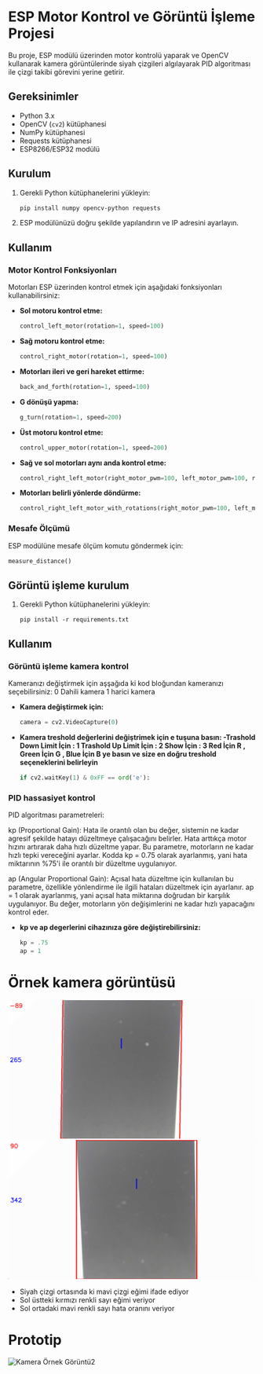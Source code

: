 # ESP Motor Kontrol ve Görüntü İşleme Projesi

Bu proje, ESP modülü üzerinden motor kontrolü yaparak ve OpenCV kullanarak kamera görüntülerinde siyah çizgileri algılayarak PID algoritması ile çizgi takibi görevini yerine getirir. 

## Gereksinimler

- Python 3.x
- OpenCV (`cv2`) kütüphanesi
- NumPy kütüphanesi
- Requests kütüphanesi
- ESP8266/ESP32 modülü

## Kurulum

1. Gerekli Python kütüphanelerini yükleyin:

    ```bash
    pip install numpy opencv-python requests
    ```

2. ESP modülünüzü doğru şekilde yapılandırın ve IP adresini ayarlayın.

## Kullanım

### Motor Kontrol Fonksiyonları

Motorları ESP üzerinden kontrol etmek için aşağıdaki fonksiyonları kullanabilirsiniz:

- **Sol motoru kontrol etme:**

    ```python
    control_left_motor(rotation=1, speed=100)
    ```

- **Sağ motoru kontrol etme:**

    ```python
    control_right_motor(rotation=1, speed=100)
    ```

- **Motorları ileri ve geri hareket ettirme:**

    ```python
    back_and_forth(rotation=1, speed=100)
    ```

- **G dönüşü yapma:**

    ```python
    g_turn(rotation=1, speed=200)
    ```

- **Üst motoru kontrol etme:**

    ```python
    control_upper_motor(rotation=1, speed=200)
    ```

- **Sağ ve sol motorları aynı anda kontrol etme:**

    ```python
    control_right_left_motor(right_motor_pwm=100, left_motor_pwm=100, rotation=1)
    ```

- **Motorları belirli yönlerde döndürme:**

    ```python
    control_right_left_motor_with_rotations(right_motor_pwm=100, left_motor_pwm=100, RightRotation=1, LeftRotation=1)
    ```

### Mesafe Ölçümü

ESP modülüne mesafe ölçüm komutu göndermek için:

```python
measure_distance()
```

## Görüntü işleme kurulum

1. Gerekli Python kütüphanelerini yükleyin:

    ```Requirements
    pip install -r requirements.txt
    ```
    
## Kullanım

### Görüntü işleme kamera kontrol

Kameranızı değiştirmek için aşşağıda ki kod bloğundan kameranızı seçebilirsiniz:
0 Dahili kamera
1 harici kamera

- **Kamera değiştirmek için:**

    ```python
    camera = cv2.VideoCapture(0)
    ```
- **Kamera treshold değerlerini değiştrimek için e tuşuna basın:
-Trashold Down Limit İçin : 1 Trashold Up Limit İçin : 2 Show İçin : 3
Red İçin R , Green İçin G , Blue İçin B ye basın ve size en doğru treshold seçeneklerini belirleyin**

    ```python
    if cv2.waitKey(1) & 0xFF == ord('e'):
    ```

### PID hassasiyet kontrol

PID algoritması parametreleri:

  kp (Proportional Gain): Hata ile orantılı olan bu değer,
  sistemin ne kadar agresif şekilde hatayı düzeltmeye çalışacağını belirler.
  Hata arttıkça motor hızını artırarak daha hızlı düzeltme yapar.
  Bu parametre, motorların ne kadar hızlı tepki vereceğini ayarlar.
  Kodda kp = 0.75 olarak ayarlanmış, yani hata miktarının %75'i ile orantılı bir düzeltme uygulanıyor.

  ap (Angular Proportional Gain): Açısal hata düzeltme için kullanılan bu parametre,
  özellikle yönlendirme ile ilgili hataları düzeltmek için ayarlanır.
  ap = 1 olarak ayarlanmış, yani açısal hata miktarına doğrudan bir karşılık uygulanıyor.
  Bu değer, motorların yön değişimlerini ne kadar hızlı yapacağını kontrol eder.
  
- **kp ve ap degerlerini cihazınıza göre değiştirebilirsiniz:**

    ```python
    kp = .75
    ap = 1
    ```


# Örnek kamera görüntüsü
![Kamera Örnek Görüntü](https://github.com/12enes34/Line_Tracking_With_Image_Processing/blob/main/Screenshot%202024-09-22%20103050.png)
![Kamera Örnek Görüntü2](https://github.com/12enes34/Line_Tracking_With_Image_Processing/blob/main/Screenshot%202024-09-22%20103121.png)

- Siyah çizgi ortasında ki mavi çizgi eğimi ifade ediyor
- Sol üstteki kırmızı renkli sayı eğimi veriyor
- Sol ortadaki mavi renkli sayı hata oranını veriyor

# Prototip 
![Kamera Örnek Görüntü2](https://github.com/12enes34/Line_Tracking_With_Image_Processing/blob/main/%C3%87izgi_Takibi.gif)



















